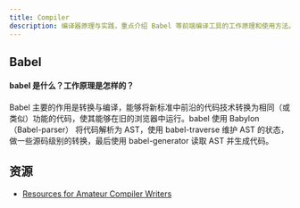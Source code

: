 ```yaml
---
title: Compiler
description: 编译器原理与实践，重点介绍 Babel 等前端编译工具的工作原理和使用方法。
---
```


## Babel

#### babel 是什么？工作原理是怎样的？

Babel 主要的作用是转换与编译，能够将新标准中前沿的代码技术转换为相同（或类似）功能的代码，使其能够在旧的浏览器中运行。babel 使用 Babylon（Babel-parser） 将代码解析为 AST，使用 babel-traverse 维护 AST 的状态，做一些源码级别的转换，最后使用 babel-generator 读取 AST 并生成代码。

## 资源

* [Resources for Amateur Compiler Writers](https://c9x.me/compile/bib/)
